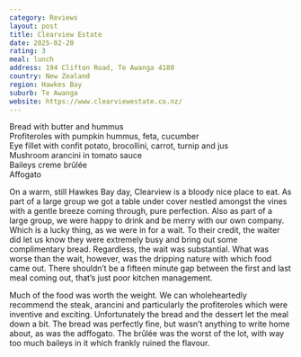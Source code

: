 ```yaml
---
category: Reviews
layout: post
title: Clearview Estate
date: 2025-02-20
rating: 3
meal: lunch
address: 194 Clifton Road, Te Awanga 4180
country: New Zealand
region: Hawkes Bay
suburb: Te Awanga
website: https://www.clearviewestate.co.nz/
---
```

Bread with butter and hummus  
Profiteroles with pumpkin hummus, feta, cucumber  
Eye fillet with confit potato, brocollini, carrot, turnip and jus  
Mushroom arancini in tomato sauce  
Baileys creme brûlée  
Affogato  

On a warm, still Hawkes Bay day, Clearview is a bloody nice place to eat. As part of a large group we got a table under cover nestled amongst the vines with a gentle breeze coming through, pure perfection. Also as part of a large group, we were happy to drink and be merry with our own company. Which is a lucky thing, as we were in for a wait. To their credit, the waiter did let us know they were extremely busy and bring out some complimentary bread. Regardless, the wait was substantial. What was worse than the wait, however, was the dripping nature with which food came out. There shouldn’t be a fifteen minute gap between the first and last meal coming out, that’s just poor kitchen management. 

Much of the food was worth the weight. We can wholeheartedly recommend the steak, arancini and particularly the profiteroles which were inventive and exciting. Unfortunately the bread and the dessert let the meal down a bit. The bread was perfectly fine, but wasn’t anything to write home about, as was the adffogato. The brûlée was the worst of the lot, with way too much baileys in it which frankly ruined the flavour. 
